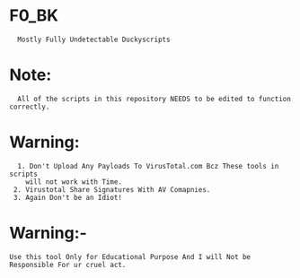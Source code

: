 # F0_BK
      Mostly Fully Undetectable Duckyscripts

# Note:
      All of the scripts in this repository NEEDS to be edited to function correctly.

# Warning:
      1. Don't Upload Any Payloads To VirusTotal.com Bcz These tools in scripts 
        will not work with Time.
     2. Virustotal Share Signatures With AV Comapnies.
     3. Again Don't be an Idiot!

# Warning:-
    Use this tool Only for Educational Purpose And I will Not be Responsible For ur cruel act.

